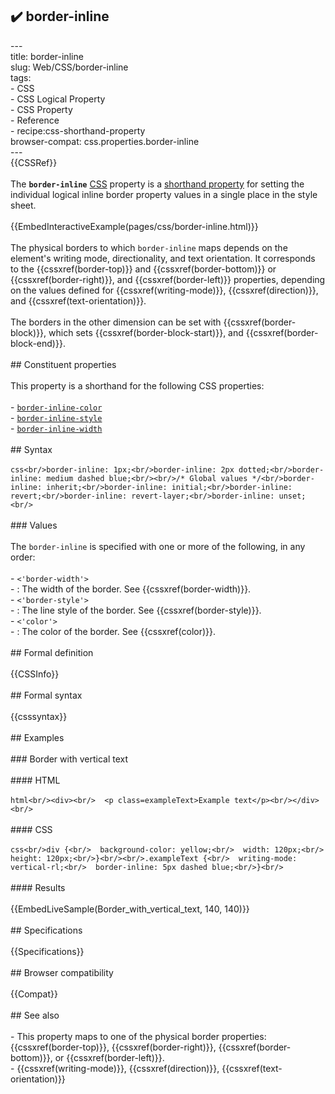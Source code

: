 ## ✔️ border-inline 
 ---<br/>title: border-inline<br/>slug: Web/CSS/border-inline<br/>tags:<br/>  - CSS<br/>  - CSS Logical Property<br/>  - CSS Property<br/>  - Reference<br/>  - recipe:css-shorthand-property<br/>browser-compat: css.properties.border-inline<br/>---<br/>{{CSSRef}}<br/><br/>The **`border-inline`** [CSS](/en-US/docs/Web/CSS) property is a [shorthand property](/en-US/docs/Web/CSS/Shorthand_properties) for setting the individual logical inline border property values in a single place in the style sheet.<br/><br/>{{EmbedInteractiveExample(pages/css/border-inline.html)}}<br/><br/>The physical borders to which `border-inline` maps depends on the element's writing mode, directionality, and text orientation. It corresponds to the {{cssxref(border-top)}} and {{cssxref(border-bottom)}} or {{cssxref(border-right)}}, and {{cssxref(border-left)}} properties, depending on the values defined for {{cssxref(writing-mode)}}, {{cssxref(direction)}}, and {{cssxref(text-orientation)}}.<br/><br/>The borders in the other dimension can be set with {{cssxref(border-block)}}, which sets {{cssxref(border-block-start)}}, and {{cssxref(border-block-end)}}.<br/><br/>## Constituent properties<br/><br/>This property is a shorthand for the following CSS properties:<br/><br/>- [`border-inline-color`](/en-US/docs/Web/CSS/border-inline-color)<br/>- [`border-inline-style`](/en-US/docs/Web/CSS/border-inline-style)<br/>- [`border-inline-width`](/en-US/docs/Web/CSS/border-inline-width)<br/><br/>## Syntax<br/><br/>```css<br/>border-inline: 1px;<br/>border-inline: 2px dotted;<br/>border-inline: medium dashed blue;<br/><br/>/* Global values */<br/>border-inline: inherit;<br/>border-inline: initial;<br/>border-inline: revert;<br/>border-inline: revert-layer;<br/>border-inline: unset;<br/>```<br/><br/>### Values<br/><br/>The `border-inline` is specified with one or more of the following, in any order:<br/><br/>- `<'border-width'>`<br/>  - : The width of the border. See {{cssxref(border-width)}}.<br/>- `<'border-style'>`<br/>  - : The line style of the border. See {{cssxref(border-style)}}.<br/>- `<'color'>`<br/>  - : The color of the border. See {{cssxref(color)}}.<br/><br/>## Formal definition<br/><br/>{{CSSInfo}}<br/><br/>## Formal syntax<br/><br/>{{csssyntax}}<br/><br/>## Examples<br/><br/>### Border with vertical text<br/><br/>#### HTML<br/><br/>```html<br/><div><br/>  <p class=exampleText>Example text</p><br/></div><br/>```<br/><br/>#### CSS<br/><br/>```css<br/>div {<br/>  background-color: yellow;<br/>  width: 120px;<br/>  height: 120px;<br/>}<br/><br/>.exampleText {<br/>  writing-mode: vertical-rl;<br/>  border-inline: 5px dashed blue;<br/>}<br/>```<br/><br/>#### Results<br/><br/>{{EmbedLiveSample(Border_with_vertical_text, 140, 140)}}<br/><br/>## Specifications<br/><br/>{{Specifications}}<br/><br/>## Browser compatibility<br/><br/>{{Compat}}<br/><br/>## See also<br/><br/>- This property maps to one of the physical border properties: {{cssxref(border-top)}}, {{cssxref(border-right)}}, {{cssxref(border-bottom)}}, or {{cssxref(border-left)}}.<br/>- {{cssxref(writing-mode)}}, {{cssxref(direction)}}, {{cssxref(text-orientation)}}<br/>